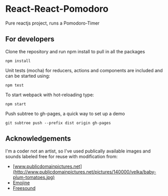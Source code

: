 # React-React-Pomodoro
Pure reactjs project, runs a Pomodoro-Timer


## For developers
Clone the repository and run npm install to pull in all the packages

    npm install
    
Unit tests (mocha) for reducers, actions and components are included and
can be started using:

    npm test
    
To start webpack with hot-reloading type:

    npm start
    
Push subtree to gh-pages, a quick way to set up a demo

    git subtree push --prefix dist origin gh-pages

## Acknowledgements

I'm a coder not an artist, so I've used publically available images and sounds labeled free for reuse with modification from:

  * [www.publicdomainpictures.net](http://www.publicdomainpictures.net/pictures/140000/velka/baby-plum-tomatoes.jpg)
  * [Emojine](https://commons.wikimedia.org/wiki/File:Emojione_1F345.svg)
  * [Freesound](https://www.freesound.org/people/HonorHunter/sounds/271666/)